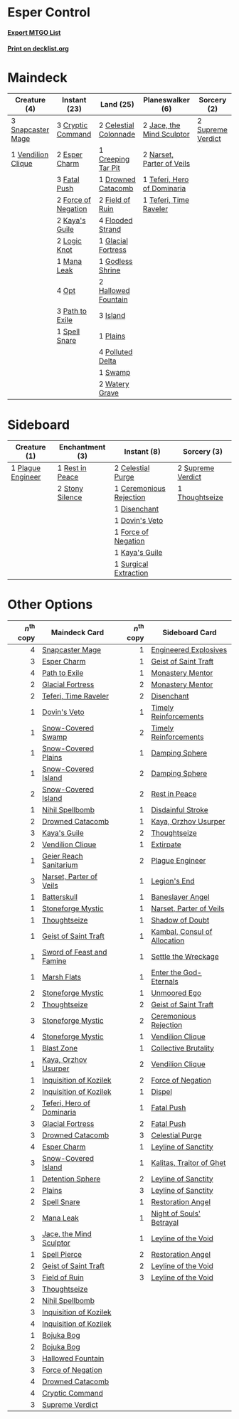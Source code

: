 # Esper Control

#### [Export MTGO List](../collection/Esper%20Control/Esper%20Control.txt)
#### [Print on decklist.org](http://decklist.org/?deckmain=2%09Celestial%20Colonnade%0A1%09Creeping%20Tar%20Pit%0A3%09Cryptic%20Command%0A1%09Drowned%20Catacomb%0A2%09Esper%20Charm%0A3%09Fatal%20Push%0A2%09Field%20of%20Ruin%0A4%09Flooded%20Strand%0A2%09Force%20of%20Negation%0A1%09Glacial%20Fortress%0A1%09Godless%20Shrine%0A2%09Hallowed%20Fountain%0A3%09Island%0A2%09Jace,%20the%20Mind%20Sculptor%0A2%09Kaya's%20Guile%0A2%09Logic%20Knot%0A1%09Mana%20Leak%0A2%09Narset,%20Parter%20of%20Veils%0A4%09Opt%0A3%09Path%20to%20Exile%0A1%09Plains%0A4%09Polluted%20Delta%0A3%09Snapcaster%20Mage%0A1%09Spell%20Snare%0A2%09Supreme%20Verdict%0A1%09Swamp%0A1%09Teferi,%20Hero%20of%20Dominaria%0A1%09Teferi,%20Time%20Raveler%0A1%09Vendilion%20Clique%0A2%09Watery%20Grave&deckside=2%09Celestial%20Purge%0A1%09Ceremonious%20Rejection%0A1%09Disenchant%0A1%09Dovin's%20Veto%0A1%09Force%20of%20Negation%0A1%09Kaya's%20Guile%0A1%09Plague%20Engineer%0A1%09Rest%20in%20Peace%0A2%09Stony%20Silence%0A2%09Supreme%20Verdict%0A1%09Surgical%20Extraction%0A1%09Thoughtseize)
# Maindeck

|                                        Creature (4)                                         |                                         Instant (23)                                         |                                           Land (25)                                            |                                           Planeswalker (6)                                           |                                        Sorcery (2)                                         |
|---------------------------------------------------------------------------------------------|----------------------------------------------------------------------------------------------|------------------------------------------------------------------------------------------------|------------------------------------------------------------------------------------------------------|--------------------------------------------------------------------------------------------|
|3 [Snapcaster Mage](http://gatherer.wizards.com/Pages/Card/Details.aspx?multiverseid=227676) |3 [Cryptic Command](http://gatherer.wizards.com/Pages/Card/Details.aspx?multiverseid=438614)  |2 [Celestial Colonnade](http://gatherer.wizards.com/Pages/Card/Details.aspx?multiverseid=457137)|2 [Jace, the Mind Sculptor](http://gatherer.wizards.com/Pages/Card/Details.aspx?multiverseid=442051)  |2 [Supreme Verdict](http://gatherer.wizards.com/Pages/Card/Details.aspx?multiverseid=438776)|
|1 [Vendilion Clique](http://gatherer.wizards.com/Pages/Card/Details.aspx?multiverseid=442065)|2 [Esper Charm](http://gatherer.wizards.com/Pages/Card/Details.aspx?multiverseid=137913)      |1 [Creeping Tar Pit](http://gatherer.wizards.com/Pages/Card/Details.aspx?multiverseid=457138)   |2 [Narset, Parter of Veils](http://gatherer.wizards.com/Pages/Card/Details.aspx?multiverseid=460988)  |                                                                                            |
|                                                                                             |3 [Fatal Push](http://gatherer.wizards.com/Pages/Card/Details.aspx?multiverseid=423724)       |1 [Drowned Catacomb](http://gatherer.wizards.com/Pages/Card/Details.aspx?multiverseid=430633)   |1 [Teferi, Hero of Dominaria](http://gatherer.wizards.com/Pages/Card/Details.aspx?multiverseid=443095)|                                                                                            |
|                                                                                             |2 [Force of Negation](http://gatherer.wizards.com/Pages/Card/Details.aspx?multiverseid=464001)|2 [Field of Ruin](http://gatherer.wizards.com/Pages/Card/Details.aspx?multiverseid=435415)      |1 [Teferi, Time Raveler](http://gatherer.wizards.com/Pages/Card/Details.aspx?multiverseid=461148)     |                                                                                            |
|                                                                                             |2 [Kaya's Guile](http://gatherer.wizards.com/Pages/Card/Details.aspx?multiverseid=464154)     |4 [Flooded Strand](http://gatherer.wizards.com/Pages/Card/Details.aspx?multiverseid=405098)     |                                                                                                      |                                                                                            |
|                                                                                             |2 [Logic Knot](http://gatherer.wizards.com/Pages/Card/Details.aspx?multiverseid=126151)       |1 [Glacial Fortress](http://gatherer.wizards.com/Pages/Card/Details.aspx?multiverseid=190562)   |                                                                                                      |                                                                                            |
|                                                                                             |1 [Mana Leak](http://gatherer.wizards.com/Pages/Card/Details.aspx?multiverseid=45242)         |1 [Godless Shrine](http://gatherer.wizards.com/Pages/Card/Details.aspx?multiverseid=405099)     |                                                                                                      |                                                                                            |
|                                                                                             |4 [Opt](http://gatherer.wizards.com/Pages/Card/Details.aspx?multiverseid=442948)              |2 [Hallowed Fountain](http://gatherer.wizards.com/Pages/Card/Details.aspx?multiverseid=97071)   |                                                                                                      |                                                                                            |
|                                                                                             |3 [Path to Exile](http://gatherer.wizards.com/Pages/Card/Details.aspx?multiverseid=220511)    |3 [Island](http://gatherer.wizards.com/Pages/Card/Details.aspx?multiverseid=439857)             |                                                                                                      |                                                                                            |
|                                                                                             |1 [Spell Snare](http://gatherer.wizards.com/Pages/Card/Details.aspx?multiverseid=446100)      |1 [Plains](http://gatherer.wizards.com/Pages/Card/Details.aspx?multiverseid=439856)             |                                                                                                      |                                                                                            |
|                                                                                             |                                                                                              |4 [Polluted Delta](http://gatherer.wizards.com/Pages/Card/Details.aspx?multiverseid=405104)     |                                                                                                      |                                                                                            |
|                                                                                             |                                                                                              |1 [Swamp](http://gatherer.wizards.com/Pages/Card/Details.aspx?multiverseid=439858)              |                                                                                                      |                                                                                            |
|                                                                                             |                                                                                              |2 [Watery Grave](http://gatherer.wizards.com/Pages/Card/Details.aspx?multiverseid=405114)       |                                                                                                      |                                                                                            |


# Sideboard

|                                        Creature (1)                                        |                                     Enchantment (3)                                      |                                           Instant (8)                                            |                                        Sorcery (3)                                         |
|--------------------------------------------------------------------------------------------|------------------------------------------------------------------------------------------|--------------------------------------------------------------------------------------------------|--------------------------------------------------------------------------------------------|
|1 [Plague Engineer](http://gatherer.wizards.com/Pages/Card/Details.aspx?multiverseid=464049)|1 [Rest in Peace](http://gatherer.wizards.com/Pages/Card/Details.aspx?multiverseid=442021)|2 [Celestial Purge](http://gatherer.wizards.com/Pages/Card/Details.aspx?multiverseid=183055)      |2 [Supreme Verdict](http://gatherer.wizards.com/Pages/Card/Details.aspx?multiverseid=438776)|
|                                                                                            |2 [Stony Silence](http://gatherer.wizards.com/Pages/Card/Details.aspx?multiverseid=247425)|1 [Ceremonious Rejection](http://gatherer.wizards.com/Pages/Card/Details.aspx?multiverseid=417613)|1 [Thoughtseize](http://gatherer.wizards.com/Pages/Card/Details.aspx?multiverseid=438676)   |
|                                                                                            |                                                                                          |1 [Disenchant](http://gatherer.wizards.com/Pages/Card/Details.aspx?multiverseid=847)              |                                                                                            |
|                                                                                            |                                                                                          |1 [Dovin's Veto](http://gatherer.wizards.com/Pages/Card/Details.aspx?multiverseid=461120)         |                                                                                            |
|                                                                                            |                                                                                          |1 [Force of Negation](http://gatherer.wizards.com/Pages/Card/Details.aspx?multiverseid=464001)    |                                                                                            |
|                                                                                            |                                                                                          |1 [Kaya's Guile](http://gatherer.wizards.com/Pages/Card/Details.aspx?multiverseid=464154)         |                                                                                            |
|                                                                                            |                                                                                          |1 [Surgical Extraction](http://gatherer.wizards.com/Pages/Card/Details.aspx?multiverseid=397706)  |                                                                                            |


# Other Options

|*n*<sup>th</sup> copy|                                           Maindeck Card                                            |*n*<sup>th</sup> copy|                                            Sideboard Card                                             |
|--------------------:|----------------------------------------------------------------------------------------------------|--------------------:|-------------------------------------------------------------------------------------------------------|
|                    4|[Snapcaster Mage](http://gatherer.wizards.com/Pages/Card/Details.aspx?multiverseid=227676)          |                    1|[Engineered Explosives](http://gatherer.wizards.com/Pages/Card/Details.aspx?multiverseid=50139)        |
|                    3|[Esper Charm](http://gatherer.wizards.com/Pages/Card/Details.aspx?multiverseid=137913)              |                    1|[Geist of Saint Traft](http://gatherer.wizards.com/Pages/Card/Details.aspx?multiverseid=409577)        |
|                    4|[Path to Exile](http://gatherer.wizards.com/Pages/Card/Details.aspx?multiverseid=220511)            |                    1|[Monastery Mentor](http://gatherer.wizards.com/Pages/Card/Details.aspx?multiverseid=391883)            |
|                    2|[Glacial Fortress](http://gatherer.wizards.com/Pages/Card/Details.aspx?multiverseid=190562)         |                    2|[Monastery Mentor](http://gatherer.wizards.com/Pages/Card/Details.aspx?multiverseid=391883)            |
|                    2|[Teferi, Time Raveler](http://gatherer.wizards.com/Pages/Card/Details.aspx?multiverseid=461148)     |                    2|[Disenchant](http://gatherer.wizards.com/Pages/Card/Details.aspx?multiverseid=847)                     |
|                    1|[Dovin's Veto](http://gatherer.wizards.com/Pages/Card/Details.aspx?multiverseid=461120)             |                    1|[Timely Reinforcements](http://gatherer.wizards.com/Pages/Card/Details.aspx?multiverseid=220074)       |
|                    1|[Snow-Covered Swamp](http://gatherer.wizards.com/Pages/Card/Details.aspx?multiverseid=121256)       |                    2|[Timely Reinforcements](http://gatherer.wizards.com/Pages/Card/Details.aspx?multiverseid=220074)       |
|                    1|[Snow-Covered Plains](http://gatherer.wizards.com/Pages/Card/Details.aspx?multiverseid=121267)      |                    1|[Damping Sphere](http://gatherer.wizards.com/Pages/Card/Details.aspx?multiverseid=443101)              |
|                    1|[Snow-Covered Island](http://gatherer.wizards.com/Pages/Card/Details.aspx?multiverseid=121130)      |                    2|[Damping Sphere](http://gatherer.wizards.com/Pages/Card/Details.aspx?multiverseid=443101)              |
|                    2|[Snow-Covered Island](http://gatherer.wizards.com/Pages/Card/Details.aspx?multiverseid=121130)      |                    2|[Rest in Peace](http://gatherer.wizards.com/Pages/Card/Details.aspx?multiverseid=442021)               |
|                    1|[Nihil Spellbomb](http://gatherer.wizards.com/Pages/Card/Details.aspx?multiverseid=442215)          |                    1|[Disdainful Stroke](http://gatherer.wizards.com/Pages/Card/Details.aspx?multiverseid=420705)           |
|                    2|[Drowned Catacomb](http://gatherer.wizards.com/Pages/Card/Details.aspx?multiverseid=430633)         |                    1|[Kaya, Orzhov Usurper](http://gatherer.wizards.com/Pages/Card/Details.aspx?multiverseid=460129)        |
|                    3|[Kaya's Guile](http://gatherer.wizards.com/Pages/Card/Details.aspx?multiverseid=464154)             |                    2|[Thoughtseize](http://gatherer.wizards.com/Pages/Card/Details.aspx?multiverseid=438676)                |
|                    2|[Vendilion Clique](http://gatherer.wizards.com/Pages/Card/Details.aspx?multiverseid=442065)         |                    1|[Extirpate](http://gatherer.wizards.com/Pages/Card/Details.aspx?multiverseid=370384)                   |
|                    1|[Geier Reach Sanitarium](http://gatherer.wizards.com/Pages/Card/Details.aspx?multiverseid=414510)   |                    2|[Plague Engineer](http://gatherer.wizards.com/Pages/Card/Details.aspx?multiverseid=464049)             |
|                    3|[Narset, Parter of Veils](http://gatherer.wizards.com/Pages/Card/Details.aspx?multiverseid=460988)  |                    1|[Legion's End](http://gatherer.wizards.com/Pages/Card/Details.aspx?multiverseid=466860)                |
|                    1|[Batterskull](http://gatherer.wizards.com/Pages/Card/Details.aspx?multiverseid=233055)              |                    1|[Baneslayer Angel](http://gatherer.wizards.com/Pages/Card/Details.aspx?multiverseid=191065)            |
|                    1|[Stoneforge Mystic](http://gatherer.wizards.com/Pages/Card/Details.aspx?multiverseid=198383)        |                    1|[Narset, Parter of Veils](http://gatherer.wizards.com/Pages/Card/Details.aspx?multiverseid=460988)     |
|                    1|[Thoughtseize](http://gatherer.wizards.com/Pages/Card/Details.aspx?multiverseid=438676)             |                    1|[Shadow of Doubt](http://gatherer.wizards.com/Pages/Card/Details.aspx?multiverseid=83827)              |
|                    1|[Geist of Saint Traft](http://gatherer.wizards.com/Pages/Card/Details.aspx?multiverseid=409577)     |                    1|[Kambal, Consul of Allocation](http://gatherer.wizards.com/Pages/Card/Details.aspx?multiverseid=417756)|
|                    1|[Sword of Feast and Famine](http://gatherer.wizards.com/Pages/Card/Details.aspx?multiverseid=214070)|                    1|[Settle the Wreckage](http://gatherer.wizards.com/Pages/Card/Details.aspx?multiverseid=435186)         |
|                    1|[Marsh Flats](http://gatherer.wizards.com/Pages/Card/Details.aspx?multiverseid=405101)              |                    1|[Enter the God-Eternals](http://gatherer.wizards.com/Pages/Card/Details.aspx?multiverseid=461123)      |
|                    2|[Stoneforge Mystic](http://gatherer.wizards.com/Pages/Card/Details.aspx?multiverseid=198383)        |                    1|[Unmoored Ego](http://gatherer.wizards.com/Pages/Card/Details.aspx?multiverseid=452962)                |
|                    2|[Thoughtseize](http://gatherer.wizards.com/Pages/Card/Details.aspx?multiverseid=438676)             |                    2|[Geist of Saint Traft](http://gatherer.wizards.com/Pages/Card/Details.aspx?multiverseid=409577)        |
|                    3|[Stoneforge Mystic](http://gatherer.wizards.com/Pages/Card/Details.aspx?multiverseid=198383)        |                    2|[Ceremonious Rejection](http://gatherer.wizards.com/Pages/Card/Details.aspx?multiverseid=417613)       |
|                    4|[Stoneforge Mystic](http://gatherer.wizards.com/Pages/Card/Details.aspx?multiverseid=198383)        |                    1|[Vendilion Clique](http://gatherer.wizards.com/Pages/Card/Details.aspx?multiverseid=442065)            |
|                    1|[Blast Zone](http://gatherer.wizards.com/Pages/Card/Details.aspx?multiverseid=461171)               |                    1|[Collective Brutality](http://gatherer.wizards.com/Pages/Card/Details.aspx?multiverseid=414380)        |
|                    1|[Kaya, Orzhov Usurper](http://gatherer.wizards.com/Pages/Card/Details.aspx?multiverseid=460129)     |                    2|[Vendilion Clique](http://gatherer.wizards.com/Pages/Card/Details.aspx?multiverseid=442065)            |
|                    1|[Inquisition of Kozilek](http://gatherer.wizards.com/Pages/Card/Details.aspx?multiverseid=416897)   |                    2|[Force of Negation](http://gatherer.wizards.com/Pages/Card/Details.aspx?multiverseid=464001)           |
|                    2|[Inquisition of Kozilek](http://gatherer.wizards.com/Pages/Card/Details.aspx?multiverseid=416897)   |                    1|[Dispel](http://gatherer.wizards.com/Pages/Card/Details.aspx?multiverseid=401858)                      |
|                    2|[Teferi, Hero of Dominaria](http://gatherer.wizards.com/Pages/Card/Details.aspx?multiverseid=443095)|                    1|[Fatal Push](http://gatherer.wizards.com/Pages/Card/Details.aspx?multiverseid=423724)                  |
|                    3|[Glacial Fortress](http://gatherer.wizards.com/Pages/Card/Details.aspx?multiverseid=190562)         |                    2|[Fatal Push](http://gatherer.wizards.com/Pages/Card/Details.aspx?multiverseid=423724)                  |
|                    3|[Drowned Catacomb](http://gatherer.wizards.com/Pages/Card/Details.aspx?multiverseid=430633)         |                    3|[Celestial Purge](http://gatherer.wizards.com/Pages/Card/Details.aspx?multiverseid=183055)             |
|                    4|[Esper Charm](http://gatherer.wizards.com/Pages/Card/Details.aspx?multiverseid=137913)              |                    1|[Leyline of Sanctity](http://gatherer.wizards.com/Pages/Card/Details.aspx?multiverseid=204993)         |
|                    3|[Snow-Covered Island](http://gatherer.wizards.com/Pages/Card/Details.aspx?multiverseid=121130)      |                    1|[Kalitas, Traitor of Ghet](http://gatherer.wizards.com/Pages/Card/Details.aspx?multiverseid=407596)    |
|                    1|[Detention Sphere](http://gatherer.wizards.com/Pages/Card/Details.aspx?multiverseid=460139)         |                    2|[Leyline of Sanctity](http://gatherer.wizards.com/Pages/Card/Details.aspx?multiverseid=204993)         |
|                    2|[Plains](http://gatherer.wizards.com/Pages/Card/Details.aspx?multiverseid=439856)                   |                    3|[Leyline of Sanctity](http://gatherer.wizards.com/Pages/Card/Details.aspx?multiverseid=204993)         |
|                    2|[Spell Snare](http://gatherer.wizards.com/Pages/Card/Details.aspx?multiverseid=446100)              |                    1|[Restoration Angel](http://gatherer.wizards.com/Pages/Card/Details.aspx?multiverseid=240096)           |
|                    2|[Mana Leak](http://gatherer.wizards.com/Pages/Card/Details.aspx?multiverseid=45242)                 |                    1|[Night of Souls' Betrayal](http://gatherer.wizards.com/Pages/Card/Details.aspx?multiverseid=78991)     |
|                    3|[Jace, the Mind Sculptor](http://gatherer.wizards.com/Pages/Card/Details.aspx?multiverseid=442051)  |                    1|[Leyline of the Void](http://gatherer.wizards.com/Pages/Card/Details.aspx?multiverseid=107682)         |
|                    1|[Spell Pierce](http://gatherer.wizards.com/Pages/Card/Details.aspx?multiverseid=425876)             |                    2|[Restoration Angel](http://gatherer.wizards.com/Pages/Card/Details.aspx?multiverseid=240096)           |
|                    2|[Geist of Saint Traft](http://gatherer.wizards.com/Pages/Card/Details.aspx?multiverseid=409577)     |                    2|[Leyline of the Void](http://gatherer.wizards.com/Pages/Card/Details.aspx?multiverseid=107682)         |
|                    3|[Field of Ruin](http://gatherer.wizards.com/Pages/Card/Details.aspx?multiverseid=435415)            |                    3|[Leyline of the Void](http://gatherer.wizards.com/Pages/Card/Details.aspx?multiverseid=107682)         |
|                    3|[Thoughtseize](http://gatherer.wizards.com/Pages/Card/Details.aspx?multiverseid=438676)             |                     |                                                                                                       |
|                    2|[Nihil Spellbomb](http://gatherer.wizards.com/Pages/Card/Details.aspx?multiverseid=442215)          |                     |                                                                                                       |
|                    3|[Inquisition of Kozilek](http://gatherer.wizards.com/Pages/Card/Details.aspx?multiverseid=416897)   |                     |                                                                                                       |
|                    4|[Inquisition of Kozilek](http://gatherer.wizards.com/Pages/Card/Details.aspx?multiverseid=416897)   |                     |                                                                                                       |
|                    1|[Bojuka Bog](http://gatherer.wizards.com/Pages/Card/Details.aspx?multiverseid=376269)               |                     |                                                                                                       |
|                    2|[Bojuka Bog](http://gatherer.wizards.com/Pages/Card/Details.aspx?multiverseid=376269)               |                     |                                                                                                       |
|                    3|[Hallowed Fountain](http://gatherer.wizards.com/Pages/Card/Details.aspx?multiverseid=97071)         |                     |                                                                                                       |
|                    3|[Force of Negation](http://gatherer.wizards.com/Pages/Card/Details.aspx?multiverseid=464001)        |                     |                                                                                                       |
|                    4|[Drowned Catacomb](http://gatherer.wizards.com/Pages/Card/Details.aspx?multiverseid=430633)         |                     |                                                                                                       |
|                    4|[Cryptic Command](http://gatherer.wizards.com/Pages/Card/Details.aspx?multiverseid=438614)          |                     |                                                                                                       |
|                    3|[Supreme Verdict](http://gatherer.wizards.com/Pages/Card/Details.aspx?multiverseid=438776)          |                     |                                                                                                       |

